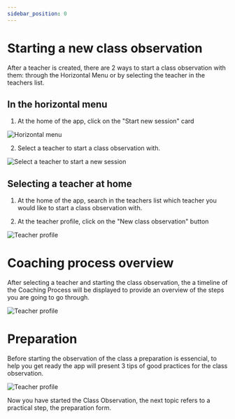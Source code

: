 ```yaml
---
sidebar_position: 0
---
```


# Starting a new class observation

After a teacher is created, there are 2 ways to start a class observation with them: through the Horizontal Menu or by selecting the teacher in the teachers list.

## In the horizontal menu

1. At the home of the app, click on the "Start new session" card

![Horizontal menu](/img/home/home_header.png)

2. Select a teacher to start a class observation with.

![Select a teacher to start a new session](/img/start_observation/select_teacher_new_session.png)

## Selecting a teacher at home

1. At the home of the app, search in the teachers list which teacher you would like to start a class observation with.

2. At the teacher profile, click on the "New class observation" button

![Teacher profile](/img/start_observation/teacher_profile.png)

# Coaching process overview

After selecting a teacher and starting the class observation, the a timeline of the Coaching Process will be displayed to provide an overview of the steps you are going to go through.

![Teacher profile](/img/start_observation/coaching_process_overview.png)

# Preparation

Before starting the observation of the class a preparation is essencial, to help you get ready the app will present 3 tips of good practices for the class observation.

![Teacher profile](/img/start_observation/preparation_tip.png)

Now you have started the Class Observation, the next topic refers to a practical step, the preparation form.
